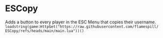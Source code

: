# ESCopy
Adds a button to every player in the ESC Menu that copies their username.
```loadstring(game:HttpGet("https://raw.githubusercontent.com/flamespill/ESCopy/refs/heads/main/main.lua"))()```
